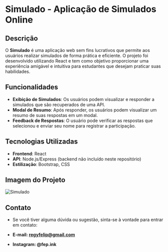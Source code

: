 # Simulado - Aplicação de Simulados Online

## Descrição
O **Simulado** é uma aplicação web sem fins lucrativos que permite aos usuários realizar simulados de forma prática e eficiente. O projeto foi desenvolvido utilizando React e tem como objetivo proporcionar uma experiência amigável e intuitiva para estudantes que desejam praticar suas habilidades.

## Funcionalidades
- **Exibição de Simulados**: Os usuários podem visualizar e responder a simulados que são recuperados de uma API.
- **Modal de Resumo**: Após responder, os usuários podem visualizar um resumo de suas respostas em um modal.
- **Feedback de Respostas**: O usuário pode verificar as respostas que selecionou e enviar seu nome para registrar a participação.

## Tecnologias Utilizadas
- **Frontend**: React
- **API**: Node.js/Express (backend não incluído neste repositório)
- **Estilização**: Bootstrap, CSS

## Imagem do Projeto
![Simulado](github/img/Macbook-Air-localhost-2xivodw9mq5dj1.gif)


## Contato
- Se você tiver alguma dúvida ou sugestão, sinta-se à vontade para entrar em contato:

- **E-mail: regyfelip@gmail.com**
- **Instagram: @fep.ink**


